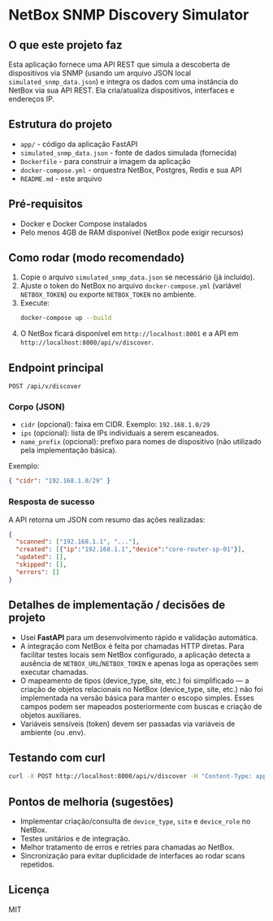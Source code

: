 # NetBox SNMP Discovery Simulator

## O que este projeto faz
Esta aplicação fornece uma API REST que simula a descoberta de dispositivos via SNMP (usando um arquivo JSON local `simulated_snmp_data.json`) e integra os dados com uma instância do NetBox via sua API REST. Ela cria/atualiza dispositivos, interfaces e endereços IP.

## Estrutura do projeto
- `app/` - código da aplicação FastAPI
- `simulated_snmp_data.json` - fonte de dados simulada (fornecida)
- `Dockerfile` - para construir a imagem da aplicação
- `docker-compose.yml` - orquestra NetBox, Postgres, Redis e sua API
- `README.md` - este arquivo

## Pré-requisitos
- Docker e Docker Compose instalados
- Pelo menos 4GB de RAM disponível (NetBox pode exigir recursos)

## Como rodar (modo recomendado)
1. Copie o arquivo `simulated_snmp_data.json` se necessário (já incluído).
2. Ajuste o token do NetBox no arquivo `docker-compose.yml` (variável `NETBOX_TOKEN`) ou exporte `NETBOX_TOKEN` no ambiente.
3. Execute:
   ```bash
   docker-compose up --build
   ```
4. O NetBox ficará disponível em `http://localhost:8001` e a API em `http://localhost:8000/api/v/discover`.

## Endpoint principal
`POST /api/v/discover`

### Corpo (JSON)
- `cidr` (opcional): faixa em CIDR. Exemplo: `192.168.1.0/29`
- `ips` (opcional): lista de IPs individuais a serem escaneados.
- `name_prefix` (opcional): prefixo para nomes de dispositivo (não utilizado pela implementação básica).

Exemplo:
```json
{ "cidr": "192.168.1.0/29" }
```

### Resposta de sucesso
A API retorna um JSON com resumo das ações realizadas:
```json
{
  "scanned": ["192.168.1.1", "..."],
  "created": [{"ip":"192.168.1.1","device":"core-router-sp-01"}],
  "updated": [],
  "skipped": [],
  "errors": []
}
```

## Detalhes de implementação / decisões de projeto
- Usei **FastAPI** para um desenvolvimento rápido e validação automática.
- A integração com NetBox é feita por chamadas HTTP diretas. Para facilitar testes locais sem NetBox configurado, a aplicação detecta a ausência de `NETBOX_URL`/`NETBOX_TOKEN` e apenas loga as operações sem executar chamadas.
- O mapeamento de tipos (device_type, site, etc.) foi simplificado — a criação de objetos relacionais no NetBox (device_type, site, etc.) não foi implementada na versão básica para manter o escopo simples. Esses campos podem ser mapeados posteriormente com buscas e criação de objetos auxiliares.
- Variáveis sensíveis (token) devem ser passadas via variáveis de ambiente (ou .env).

## Testando com curl
```bash
curl -X POST http://localhost:8000/api/v/discover -H "Content-Type: application/json" -d '{"cidr":"192.168.1.0/29"}'
```

## Pontos de melhoria (sugestões)
- Implementar criação/consulta de `device_type`, `site` e `device_role` no NetBox.
- Testes unitários e de integração.
- Melhor tratamento de erros e retries para chamadas ao NetBox.
- Sincronização para evitar duplicidade de interfaces ao rodar scans repetidos.

## Licença
MIT
